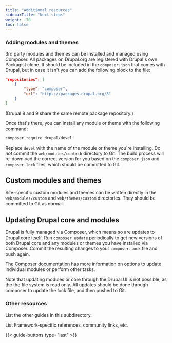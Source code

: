 ```yaml
---
title: "Additional resources"
sidebarTitle: "Next steps"
weight: -70
toc: false
---
```


### Adding modules and themes

3rd party modules and themes can be installed and managed using Composer.  All packages on Drupal.org are registered with Drupal's own Packagist clone.  It should be included in the `composer.json` that comes with Drupal, but in case it isn't you can add the following block to the file:

```json
"repositories": [
    {
        "type": "composer",
        "url": "https://packages.drupal.org/8"
    }
]
```

(Drupal 8 and 9 share the same remote package repository.)

Once that's there, you can install any module or theme with the following command:

```bash
composer require drupal/devel
```

Replace `devel` with the name of the module or theme you're installing.  Do *not* commit the `web/modules/contrib` directory to Git.  The build process will re-download the correct version for you based on the `composer.json` and `composer.lock` files, which should be committed to Git.

## Custom modules and themes

Site-specific custom modules and themes can be written directly in the `web/modules/custom` and `web/themes/custom` directories.  They should be committed to Git as normal.

## Updating Drupal core and modules

Drupal is fully managed via Composer, which means so are updates to Drupal core itself.  Run `composer update` periodically to get new versions of both Drupal core and any modules or themes you have installed via Composer.  Commit the resulting changes to your `composer.lock` file and push again.

The [Composer documentation](https://getcomposer.org/doc/) has more information on options to update individual modules or perform other tasks.

Note that updating modules or core through the Drupal UI is not possible, as the the file system is read only.  All updates should be done through composer to update the lock file, and then pushed to Git.


### Other resources

List the other guides in this subdirectory.

List Framework-specific references, community links, etc.

{{< guide-buttons type="last" >}}
